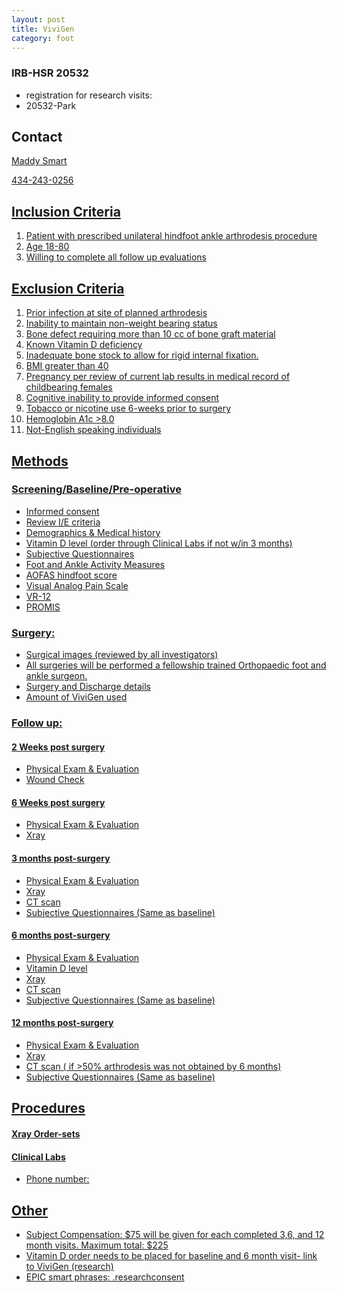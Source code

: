 ```yaml
---
layout: post
title: ViviGen
category: foot
---
```


### IRB-HSR 20532
- registration for research visits: 
- 20532-Park

## Contact

<a href="mailto:MMS4AW@hscmail.mcc.virginia.edu">Maddy Smart

434-243-0256

## Inclusion Criteria

1.  Patient with prescribed unilateral hindfoot ankle arthrodesis procedure
2.	Age 18-80
3.	Willing to complete all follow up evaluations


## Exclusion Criteria

1.	Prior infection at site of planned arthrodesis
2.	Inability to maintain non-weight bearing status 
3.	Bone defect requiring more than 10 cc of bone graft material
4.	Known Vitamin D deficiency
5.	Inadequate bone stock to allow for rigid internal fixation.
6.	BMI greater than 40
7.  Pregnancy per review of current lab results in medical record of childbearing females
8.  Cognitive inability to provide informed consent
9.  Tobacco or nicotine use 6-weeks prior to surgery
10. Hemoglobin A1c >8.0
11. Not-English speaking individuals

## Methods

###	Screening/Baseline/Pre-operative
- Informed consent
- Review I/E criteria
- Demographics & Medical history
- Vitamin D level (order through Clinical Labs if not w/in 3 months)
- Subjective Questionnaires
- Foot and Ankle Activity Measures
- AOFAS hindfoot score
- Visual Analog Pain Scale
- VR-12
- PROMIS

### Surgery: 
- Surgical images (reviewed by all investigators)
- All surgeries will be performed a fellowship trained Orthopaedic foot and ankle surgeon.  
- Surgery and Discharge details
- Amount of ViviGen used

### Follow up: 
#### 2 Weeks post surgery
- Physical Exam & Evaluation
- Wound Check  

#### 6 Weeks post surgery
- Physical Exam & Evaluation
- Xray

#### 3 months post-surgery
- Physical Exam & Evaluation
- Xray
- CT scan
- Subjective Questionnaires (Same as baseline)

#### 6 months post-surgery
- Physical Exam & Evaluation
- Vitamin D level
- Xray
- CT scan
- Subjective Questionnaires (Same as baseline)

#### 12 months post-surgery
- Physical Exam & Evaluation
- Xray
- CT scan ( if >50% arthrodesis was not obtained by 6 months)
- Subjective Questionnaires (Same as baseline)


## Procedures

#### Xray Order-sets

#### Clinical Labs
- Phone number:  


## Other

- Subject Compensation: $75 will be given for each completed 3,6, and 12 month visits. Maximum total: $225
- Vitamin D order needs to be placed for baseline and 6 month visit- link to ViviGen (research)
- EPIC smart phrases: .researchconsent
